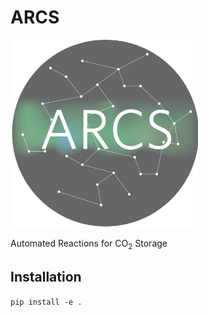 # ARCS

<img src="./assets/ARCS_Logo-01.png" width="300" height="300">


Automated Reactions for CO<sub>2</sub> Storage


## Installation

`pip install -e . ` 
